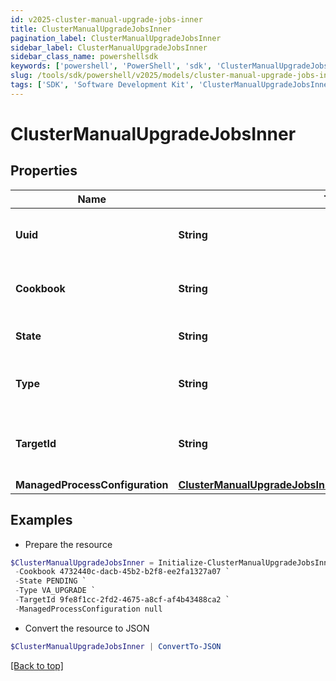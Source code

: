 ```yaml
---
id: v2025-cluster-manual-upgrade-jobs-inner
title: ClusterManualUpgradeJobsInner
pagination_label: ClusterManualUpgradeJobsInner
sidebar_label: ClusterManualUpgradeJobsInner
sidebar_class_name: powershellsdk
keywords: ['powershell', 'PowerShell', 'sdk', 'ClusterManualUpgradeJobsInner', 'V2025ClusterManualUpgradeJobsInner'] 
slug: /tools/sdk/powershell/v2025/models/cluster-manual-upgrade-jobs-inner
tags: ['SDK', 'Software Development Kit', 'ClusterManualUpgradeJobsInner', 'V2025ClusterManualUpgradeJobsInner']
---
```



# ClusterManualUpgradeJobsInner

## Properties

Name | Type | Description | Notes
------------ | ------------- | ------------- | -------------
**Uuid** | **String** | Unique identifier for the upgrade job. | [required]
**Cookbook** | **String** | Identifier for the cookbook used in the upgrade job. | [required]
**State** | **String** | Current state of the upgrade job. | [required]
**Type** | **String** | The type of upgrade job (e.g., VA_UPGRADE). | [required]
**TargetId** | **String** | Unique identifier of the target for the upgrade job. | [required]
**ManagedProcessConfiguration** | [**ClusterManualUpgradeJobsInnerManagedProcessConfiguration**](cluster-manual-upgrade-jobs-inner-managed-process-configuration) |  | [required]

## Examples

- Prepare the resource
```powershell
$ClusterManualUpgradeJobsInner = Initialize-ClusterManualUpgradeJobsInner  -Uuid 4732440c-dacb-45b2-b2f8-ee2fa1327a07 `
 -Cookbook 4732440c-dacb-45b2-b2f8-ee2fa1327a07 `
 -State PENDING `
 -Type VA_UPGRADE `
 -TargetId 9fe8f1cc-2fd2-4675-a8cf-af4b43488ca2 `
 -ManagedProcessConfiguration null
```

- Convert the resource to JSON
```powershell
$ClusterManualUpgradeJobsInner | ConvertTo-JSON
```


[[Back to top]](#) 

